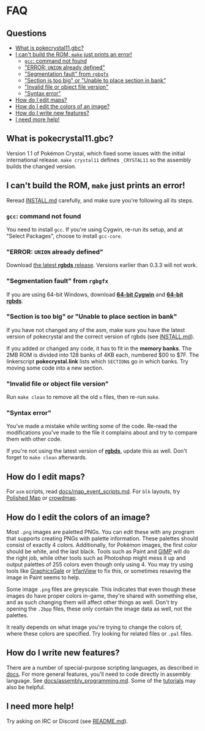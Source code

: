 # FAQ


## Questions

- [What is pokecrystal11.gbc?](#what-is-pokecrystal11gbc)
- [I can't build the ROM, `make` just prints an error!](#i-cant-build-the-rom-make-just-prints-an-error)
  - [`gcc`: command not found](#gcc-command-not-found)
  - ["ERROR: `UNION` already defined"](#error-union-already-defined)
  - ["Segmentation fault" from `rgbgfx`](#segmentation-fault-from-rgbgfx)
  - ["Section is too big" or "Unable to place section in bank"](#section-is-too-big-or-unable-to-place-section-in-bank)
  - ["Invalid file or object file version"](#invalid-file-or-object-file-version)
  - ["Syntax error"](#syntax-error)
- [How do I edit maps?](#how-do-i-edit-maps)
- [How do I edit the colors of an image?](#how-do-i-edit-the-colors-of-an-image)
- [How do I write new features?](#how-do-i-write-new-features)
- [I need more help!](#i-need-more-help)


## What is pokecrystal11.gbc?

Version 1.1 of Pokémon Crystal, which fixed some issues with the initial international release. `make crystal11` defines `_CRYSTAL11` so the assembly builds the changed version.


## I can't build the ROM, `make` just prints an error!

Reread [INSTALL.md](INSTALL.md) carefully, and make sure you're following all its steps.

### `gcc`: command not found

You need to install `gcc`. If you're using Cygwin, re-run its setup, and at "Select Packages", choose to install `gcc-core`.

### "ERROR: `UNION` already defined"

Download [the latest **rgbds** release][rgbds]. Versions earlier than 0.3.3 will not work.

### "Segmentation fault" from `rgbgfx`

If you are using 64-bit Windows, download [**64-bit Cygwin**][cygwin] and [**64-bit rgbds**][rgbds].

### "Section is too big" or "Unable to place section in bank"

If you have not changed any of the asm, make sure you have the latest version of pokecrystal and the correct version of rgbds (see [INSTALL.md](INSTALL.md)).

If you added or changed any code, it has to fit in the **memory banks**. The 2MB ROM is divided into 128 banks of 4KB each, numbered $00 to $7F. The linkerscript **pokecrystal.link** lists which `SECTION`s go in which banks. Try moving some code into a new section.

### "Invalid file or object file version"

Run `make clean` to remove all the old `o` files, then re-run `make`.

### "Syntax error"

You've made a mistake while writing some of the code. Re-read the modifications you've made to the file it complains about and try to compare them with other code.

If you're not using the latest version of [**rgbds**][rgbds], update this as well. Don't forget to `make clean` afterwards.


## How do I edit maps?

For `asm` scripts, read [docs/map_event_scripts.md](docs/map_event_scripts.md). For `blk` layouts, try [Polished Map][polished-map] or [crowdmap][crowdmap].


## How do I edit the colors of an image?

Most `.png` images are paletted PNGs. You can edit these with any program that supports creating PNGs with palette information. These palettes should consist of exactly 4 colors. Additionally, for Pokémon images, the first color should be white, and the last black. Tools such as Paint and [GIMP](https://www.gimp.org/) will do the right job, while other tools such as Photoshop might mess it up and output palettes of 255 colors even though only using 4. You may try using tools like [GraphicsGale](https://graphicsgale.com/us/) or [IrfanView](https://www.irfanview.com/) to fix this, or sometimes resaving the image in Paint seems to help.

Some image `.png` files are greyscale. This indicates that even though these images do have proper colors in-game, they're shared with something else, and as such changing them will affect other things as well. Don't try opening the `.2bpp` files, these only contain the image data as well, not the palettes.

It really depends on what image you're trying to change the colors of, where these colors are specified. Try looking for related files or `.pal` files.


## How do I write new features?

There are a number of special-purpose scripting languages, as described in [docs](docs/). For more general features, you'll need to code directly in assembly language. See [docs/assembly_programming.md](docs/assembly_programming.md). Some of the [tutorials][tutorials] may also be helpful.


## I need more help!

Try asking on IRC or Discord (see [README.md](README.md)).

[cygwin]: https://cygwin.com/install.html
[rgbds]: https://github.com/rednex/rgbds/releases
[polished-map]: https://github.com/Rangi42/polished-map
[crowdmap]: https://github.com/yenatch/crowdmap/
[tutorials]: https://github.com/pret/pokecrystal/wiki/Tutorials
